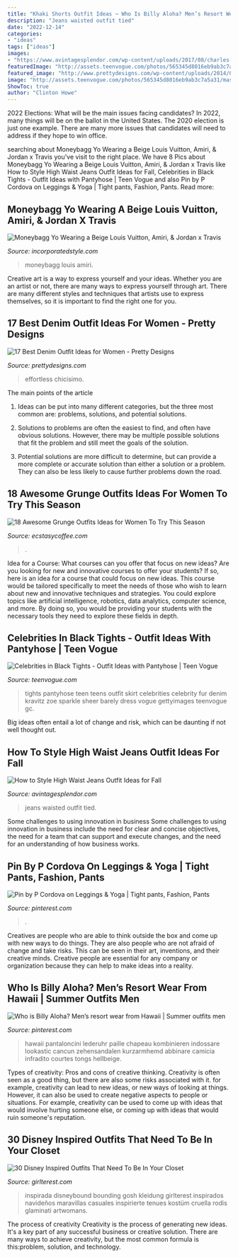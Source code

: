 ```yaml
---
title: "Khaki Shorts Outfit Ideas ~ Who Is Billy Aloha? Men’s Resort Wear From Hawaii"
description: "Jeans waisted outfit tied"
date: "2022-12-14"
categories:
- "ideas"
tags: ["ideas"]
images:
- "https://www.avintagesplendor.com/wp-content/uploads/2017/08/charles-angels-jeans-5855.jpg"
featuredImage: "http://assets.teenvogue.com/photos/565345d8016eb9ab3c7a5a31/master/w_434,h_651,c_limit/GettyImages-461595742.jpg"
featured_image: "http://www.prettydesigns.com/wp-content/uploads/2014/05/Denim-Jumpsuit-Outfit-Idea.jpg"
image: "http://assets.teenvogue.com/photos/565345d8016eb9ab3c7a5a31/master/w_434,h_651,c_limit/GettyImages-461595742.jpg"
ShowToc: true
author: "Clinton Howe"
---
```



2022 Elections: What will be the main issues facing candidates?
In 2022, many things will be on the ballot in the United States. The 2020 election is just one example. There are many more issues that candidates will need to address if they hope to win office.

	

		
searching about Moneybagg Yo Wearing a Beige Louis Vuitton, Amiri, &amp; Jordan x Travis you've visit to the right place. We have 8 Pics about Moneybagg Yo Wearing a Beige Louis Vuitton, Amiri, &amp; Jordan x Travis like How to Style High Waist Jeans Outfit Ideas for Fall, Celebrities in Black Tights - Outfit Ideas with Pantyhose | Teen Vogue and also Pin by P Cordova on Leggings &amp; Yoga | Tight pants, Fashion, Pants. Read more:
		
    
## Moneybagg Yo Wearing A Beige Louis Vuitton, Amiri, &amp; Jordan X Travis

<img loading=lazy src="https://incorporatedstyle.com/content/uploads/moneybagg-yo-wearing-a-louis-vuitton-beekeeper-jacket-and-belt-with-amiri-pants-and-jordan-sneakers.jpg" onerror="this.onerror=null;this.src='https://tse1.mm.bing.net/th?id=OIP.ng-7fx0BcjFlsA35rrwaHQHaJ4&amp;pid=15.1';" alt="Moneybagg Yo Wearing a Beige Louis Vuitton, Amiri, &amp; Jordan x Travis">

_Source: incorporatedstyle.com_

>moneybagg louis amiri. 

	

Creative art is a way to express yourself and your ideas. Whether you are an artist or not, there are many ways to express yourself through art. There are many different styles and techniques that artists use to express themselves, so it is important to find the right one for you.

    
## 17 Best Denim Outfit Ideas For Women - Pretty Designs

<img loading=lazy src="http://www.prettydesigns.com/wp-content/uploads/2014/05/Denim-Jumpsuit-Outfit-Idea.jpg" onerror="this.onerror=null;this.src='https://tse1.mm.bing.net/th?id=OIP.jUDjqMexAa4Z6qCje935sQHaKI&amp;pid=15.1';" alt="17 Best Denim Outfit Ideas for Women - Pretty Designs">

_Source: prettydesigns.com_

>effortless chicisimo. 

	

The main points of the article
1. Ideas can be put into many different categories, but the three most common are: problems, solutions, and potential solutions.
2. Solutions to problems are often the easiest to find, and often have obvious solutions. However, there may be multiple possible solutions that fit the problem and still meet the goals of the solution.

3. Potential solutions are more difficult to determine, but can provide a more complete or accurate solution than either a solution or a problem. They can also be less likely to cause further problems down the road.

    
## 18 Awesome Grunge Outfits Ideas For Women To Try This Season

<img loading=lazy src="https://i0.wp.com/www.ecstasycoffee.com/wp-content/uploads/2016/09/I-don’t-trust-me-either.jpg?resize=370%2C750" onerror="this.onerror=null;this.src='https://tse3.mm.bing.net/th?id=OIP.RSICCnLFroqo9FcPJ_WQzwAAAA&amp;pid=15.1';" alt="18 Awesome Grunge Outfits Ideas for Women To Try This Season">

_Source: ecstasycoffee.com_

>. 

	

Idea for a Course: What courses can you offer that focus on new ideas?
Are you looking for new and innovative courses to offer your students? If so, here is an idea for a course that could focus on new ideas. This course would be tailored specifically to meet the needs of those who wish to learn about new and innovative techniques and strategies. You could explore topics like artificial intelligence, robotics, data analytics, computer science, and more. By doing so, you would be providing your students with the necessary tools they need to explore these fields in depth.

    
## Celebrities In Black Tights - Outfit Ideas With Pantyhose | Teen Vogue

<img loading=lazy src="http://assets.teenvogue.com/photos/565345d8016eb9ab3c7a5a31/master/w_434,h_651,c_limit/GettyImages-461595742.jpg" onerror="this.onerror=null;this.src='https://tse1.mm.bing.net/th?id=OIP.RmUosr80v3ILg6-yHxuDXgAAAA&amp;pid=15.1';" alt="Celebrities in Black Tights - Outfit Ideas with Pantyhose | Teen Vogue">

_Source: teenvogue.com_

>tights pantyhose teen teens outfit skirt celebrities celebrity fur denim kravitz zoe sparkle sheer barely dress vogue gettyimages teenvogue gc. 

	

Big ideas often entail a lot of change and risk, which can be daunting if not well thought out.

    
## How To Style High Waist Jeans Outfit Ideas For Fall

<img loading=lazy src="https://www.avintagesplendor.com/wp-content/uploads/2017/08/charles-angels-jeans-5855.jpg" onerror="this.onerror=null;this.src='https://tse4.mm.bing.net/th?id=OIP.sMtC5BO2jBng_d1AO2fRawHaLH&amp;pid=15.1';" alt="How to Style High Waist Jeans Outfit Ideas for Fall">

_Source: avintagesplendor.com_

>jeans waisted outfit tied. 

	

Some challenges to using innovation in business
Some challenges to using innovation in business include the need for clear and concise objectives, the need for a team that can support and execute changes, and the need for an understanding of how business works.

    
## Pin By P Cordova On Leggings &amp; Yoga | Tight Pants, Fashion, Pants

<img loading=lazy src="https://i.pinimg.com/736x/a8/35/4b/a8354b267e28c10d62ffbc0356526334.jpg" onerror="this.onerror=null;this.src='https://tse3.mm.bing.net/th?id=OIP.Jzk7kHxzoWC9TKv7O12eIQHaPL&amp;pid=15.1';" alt="Pin by P Cordova on Leggings &amp; Yoga | Tight pants, Fashion, Pants">

_Source: pinterest.com_

>. 

	

Creatives are people who are able to think outside the box and come up with new ways to do things. They are also people who are not afraid of change and take risks. This can be seen in their art, inventions, and their creative minds. Creative people are essential for any company or organization because they can help to make ideas into a reality.

    
## Who Is Billy Aloha? Men’s Resort Wear From Hawaii | Summer Outfits Men

<img loading=lazy src="https://i.pinimg.com/736x/a7/c4/6d/a7c46d1a8958b3ebb59c3d4d7f53d5b7.jpg" onerror="this.onerror=null;this.src='https://tse4.mm.bing.net/th?id=OIP.1JpJthrTx2o7H-UJsqjQJAHaLH&amp;pid=15.1';" alt="Who is Billy Aloha? Men’s resort wear from Hawaii | Summer outfits men">

_Source: pinterest.com_

>hawaii pantaloncini lederuhr paille chapeau kombinieren indossare lookastic cancun zehensandalen kurzarmhemd abbinare camicia infradito courtes tongs hellbeige. 

	

Types of creativity: Pros and cons of creative thinking.
Creativity is often seen as a good thing, but there are also some risks associated with it. for example, creativity can lead to new ideas, or new ways of looking at things. However, it can also be used to create negative aspects to people or situations. For example, creativity can be used to come up with ideas that would involve hurting someone else, or coming up with ideas that would ruin someone's reputation.

    
## 30 Disney Inspired Outfits That Need To Be In Your Closet

<img loading=lazy src="https://girlterest.com/wp-content/uploads/2017/06/disney-outfit4.jpg" onerror="this.onerror=null;this.src='https://tse3.mm.bing.net/th?id=OIP.kbKYMr_FLKc7e8GULdwnmwHaKb&amp;pid=15.1';" alt="30 Disney Inspired Outfits That Need To Be In Your Closet">

_Source: girlterest.com_

>inspirada disneybound bounding gosh kleidung girlterest inspirados navideños maravillas casuales inspirierte tenues kostüm cruella rodis glaminati artwomans. 

	

The process of creativity
Creativity is the process of generating new ideas. It's a key part of any successful business or creative solution. There are many ways to achieve creativity, but the most common formula is this:problem, solution, and technology.

